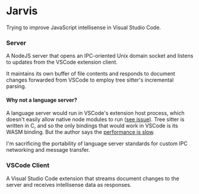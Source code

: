 # Jarvis

Trying to improve JavaScript intellisense in Visual Studio Code.

### Server

A NodeJS server that opens an IPC-oriented Unix domain socket and listens to updates from the VSCode extension client.

It maintains its own buffer of file contents and responds to document changes forwarded from VSCode to employ tree sitter's incremental parsing.

#### Why not a language server?

A language server would run in VSCode's extension host process, which doesn't easily allow native node modules to run ([see issue](https://github.com/microsoft/vscode/issues/658)). Tree sitter is written in C, and so the only bindings that would work in VSCode is its WASM binding. But the author says the [performance is slow](https://github.com/tree-sitter/tree-sitter/tree/master/lib/binding_web#running-wasm-in-nodejs).

I'm sacrificing the portability of language server standards for custom IPC networking and message transfer.

### VSCode Client

A Visual Studio Code extension that streams document changes to the server and receives intellisense data as responses.